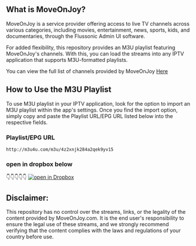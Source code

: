 ## What is MoveOnJoy?

MoveOnJoy is a service provider offering access to live TV channels across various categories, including movies, entertainment, news, sports, kids, and documentaries, through the Flussonic Admin UI software.

For added flexibility, this repository provides an M3U playlist featuring MoveOnJoy's channels. With this, you can load the streams into any IPTV application that supports M3U-formatted playlists.


You can view the full list of channels provided by MoveOnJoy [Here](https://github.com/DisabledAbel/Moveonjoy-m3u-reboot/blob/main/Channel-list)


## How to Use the M3U Playlist

To use M3U playlist in your IPTV application, look for the option to import an M3U playlist within the app's settings. Once you find the import option, simply copy and paste the Playlist URL/EPG URL listed below into the respective fields.

### Playlist/EPG URL
    http://m3u4u.com/m3u/4z2xnjk284a2qek9yv15
### open in dropbox below 
👇👇👇👇👇
[![open in Dropbox](https://img.shields.io/badge/Copy-Link-blue?style=for-the-badge)](http://m3u4u.com/m3u/4z2xnjk284a2qek9yv15)

## Disclaimer:

This repository has no control over the streams, links, or the legality of the content provided by MoveOnJoy.com. It is the end user's responsibility to ensure the legal use of these streams, and we strongly recommend verifying that the content complies with the laws and regulations of your country before use.
